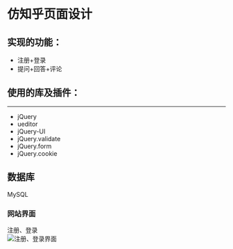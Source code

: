 仿知乎页面设计
==
实现的功能：
--
* 注册+登录
* 提问+回答+评论<br/>
## 使用的库及插件：
------------
* jQuery
* ueditor
* jQuery-UI
* jQuery.validate
* jQuery.form
* jQuery.cookie
## 数据库
MySQL
### 网站界面
注册、登录<br/>
![注册、登录界面](http://localhost:8080/zhihu_copy/images/)




